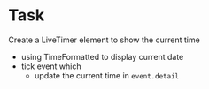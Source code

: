 # Task
Create a LiveTimer element to show the current time
* using TimeFormatted to display current date
* tick event which
  * update the current time in `event.detail`